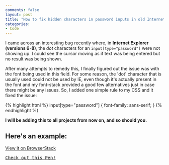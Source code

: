 ```yaml
---
comments: false
layout: post
title: "How to fix hidden characters in password inputs in old Internet Explorer. Hint: web fonts"
categories:
- Code
---
```


I came across an interesting bug recently where, in **Internet Explorer (versions 6-8)**, the _dot_ characters for an `input[type="password"]` were not showing up. I could see the cursor moving as if text was being entered but no result was being shown.

After many attempts to remedy this, I finally figured out the issue was with the font being used in this field. For some reason, the 'dot' character that is usually used could not be used by IE, even though it's actually present in the font and my font-stack provided a good few alternatives just in case there might be any issues. So, I added one simple rule to my CSS and it fixed the issue:

{% highlight html %}
input[type="password"] {
	font-family: sans-serif;
}
{% endhighlight %}

**I will be adding this to all projects from now on, and so should you.**

## Here's an example:

[View it on BrowserStack](http://www.browserstack.com/start#os=Windows&os_version=XP&browser=IE&browser_version=8.0&zoom_to_fit=true&url=http%3A%2F%2Fcodepen.io%2Fmrmartineau%2Ffull%2FgvlIt&resolution=1280x1024&speed=2)

<pre class="codepen" data-height="300" data-type="result" data-href="gvlIt" data-user="mrmartineau" data-safe="true"><code></code><a href="http://codepen.io/mrmartineau/pen/gvlIt">Check out this Pen!</a></pre>
<script async src="http://codepen.io/assets/embed/ei.js"></script>